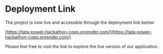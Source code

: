 # Deployment Link

The project is now live and accessible through the deployment link below:

[https://tata-power-hackathon-coep.onrender.com/](https://tata-power-hackathon-coep.onrender.com/)

Please feel free to visit the link to explore the live version of our application.

